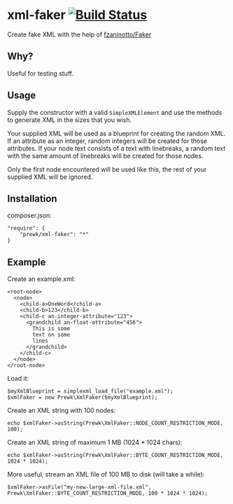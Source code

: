 xml-faker [![Build Status](https://travis-ci.org/prewk/xml-faker.svg?branch=master)](https://travis-ci.org/prewk/xml-faker)
=========

Create fake XML with the help of [fzaninotto/Faker](https://github.com/fzaninotto/Faker)

Why?
----

Useful for testing stuff.

Usage
-----

Supply the constructor with a valid `SimpleXMLElement` and use the methods to generate XML in the sizes that you wish.

Your supplied XML will be used as a blueprint for creating the random XML. If an attribute as an integer, random integers will be created for those attributes. If your node text consists of a text with linebreaks, a random text with the same amount of linebreaks will be created for those nodes.

Only the first node encountered will be used like this, the rest of your supplied XML will be ignored.

Installation
------------

composer.json:

    "require": {
        "prewk/xml-faker": "*"
    }

Example
-------

Create an example.xml:

    <root-node>
      <node>
        <child-a>OneWord</child-a>
        <child-b>123</child-b>
        <child-c an-integer-attribute="123">
          <grandchild an-float-attribute="456">
            This is some
            text on some
            lines
          </grandchild>
        </child-c>
      </node>
    </root-node>
    
Load it:

    $myXmlBlueprint = simplexml_load_file("example.xml");
    $xmlFaker = new Prewk\XmlFaker($myXmlBlueprint);

Create an XML string with 100 nodes:

    echo $xmlFaker->asString(Prewk\XmlFaker::NODE_COUNT_RESTRICTION_MODE, 100);

Create an XML string of maximum 1 MB (1024 * 1024 chars):

    echo $xmlFaker->asString(Prewk\XmlFaker::BYTE_COUNT_RESTRICTION_MODE, 1024 * 1024);
    
More useful, stream an XML file of 100 MB to disk (will take a while):

    $xmlFaker->asFile("my-new-large-xml-file.xml", Prewk\XmlFaker::BYTE_COUNT_RESTRICTION_MODE, 100 * 1024 * 1024);